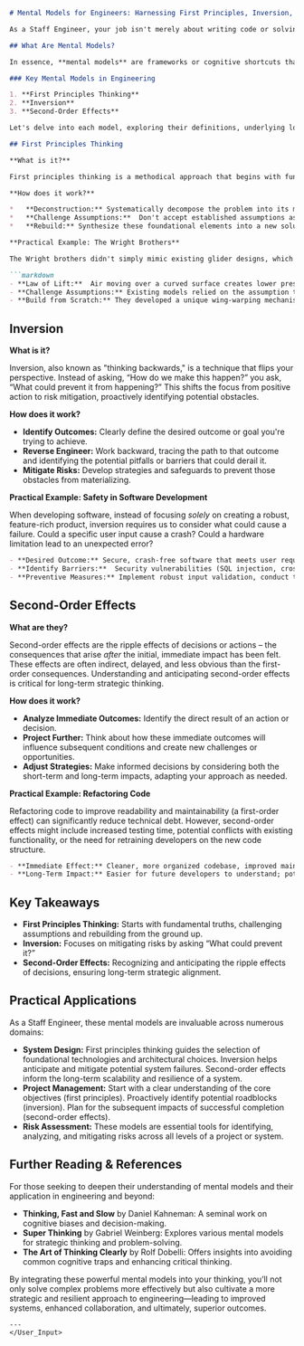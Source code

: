 ```markdown
# Mental Models for Engineers: Harnessing First Principles, Inversion, and Second-Order Effects

As a Staff Engineer, your job isn't merely about writing code or solving technical puzzles. It’s about cultivating deep, strategic thinking – employing mental models to guide decision-making. These frameworks provide a lens through which to tackle complex issues, predict outcomes, and drive informed choices. Think of them as a Swiss Army knife for your mind – each tool uniquely designed for a particular task. Mastering these models elevates your thinking from reactive problem-solving to proactive, systems-level strategy.

## What Are Mental Models?

In essence, **mental models** are frameworks or cognitive shortcuts that represent our understanding of how the world works. For engineers, these tools enable us to decompose problems, anticipate consequences, and make choices with a higher degree of confidence. They are not dogma, but rather a foundation upon which to build robust and adaptable solutions.  This article will explore three foundational mental models: First Principles Thinking, Inversion, and Second-Order Effects.

### Key Mental Models in Engineering

1. **First Principles Thinking**
2. **Inversion**
3. **Second-Order Effects**

Let's delve into each model, exploring their definitions, underlying logic, and practical applications.

## First Principles Thinking

**What is it?**

First principles thinking is a methodical approach that begins with fundamental truths, breaking down a complex problem into its most basic components. Instead of relying on assumptions, analogies, or "thinking in silos," it demands a rigorous questioning of everything until you reach the irreducible truths.  It’s about rebuilding solutions from the ground up, rather than iterating on existing ideas. It's a philosophy championed by figures like Elon Musk, who famously applied this approach to SpaceX.

**How does it work?**

*   **Deconstruction:** Systematically decompose the problem into its most elementary parts – the foundational elements. This isn’t just about simplifying; it’s about identifying the *underlying* laws or principles at play.
*   **Challenge Assumptions:**  Don't accept established assumptions as facts. Explicitly question their validity.
*   **Rebuild:** Synthesize these foundational elements into a new solution or insight. This step is critical - a superficial re-arrangement of existing concepts won't suffice.

**Practical Example: The Wright Brothers**

The Wright brothers didn't simply mimic existing glider designs, which were largely unsuccessful. They used first principles thinking to achieve sustained flight.

```markdown
- **Law of Lift:**  Air moving over a curved surface creates lower pressure, generating an upward force – lift.
- **Challenge Assumptions:** Existing models relied on the assumption that a heavier-than-air craft could achieve sustained flight based solely on wing area and angle of attack. This was demonstrably false.
- **Build from Scratch:** They developed a unique wing-warping mechanism, allowing for controlled rolling motions, to achieve pitch and roll control – crucial for stabilizing flight.
```

## Inversion

**What is it?**

Inversion, also known as "thinking backwards," is a technique that flips your perspective. Instead of asking, “How do we make this happen?” you ask, “What could prevent it from happening?” This shifts the focus from positive action to risk mitigation, proactively identifying potential obstacles.

**How does it work?**

*   **Identify Outcomes:** Clearly define the desired outcome or goal you're trying to achieve.
*   **Reverse Engineer:** Work backward, tracing the path to that outcome and identifying the potential pitfalls or barriers that could derail it.
*   **Mitigate Risks:** Develop strategies and safeguards to prevent those obstacles from materializing.

**Practical Example: Safety in Software Development**

When developing software, instead of focusing *solely* on creating a robust, feature-rich product, inversion requires us to consider what could cause a failure. Could a specific user input cause a crash? Could a hardware limitation lead to an unexpected error?

```markdown
- **Desired Outcome:** Secure, crash-free software that meets user requirements.
- **Identify Barriers:**  Security vulnerabilities (SQL injection, cross-site scripting), unexpected user behavior (invalid input, denial-of-service attacks), hardware limitations (memory exhaustion, network connectivity issues).
- **Preventive Measures:** Implement robust input validation, conduct thorough security audits, perform load testing, and design for graceful degradation.
```

## Second-Order Effects

**What are they?**

Second-order effects are the ripple effects of decisions or actions – the consequences that arise *after* the initial, immediate impact has been felt. These effects are often indirect, delayed, and less obvious than the first-order consequences. Understanding and anticipating second-order effects is critical for long-term strategic thinking.

**How does it work?**

*   **Analyze Immediate Outcomes:** Identify the direct result of an action or decision.
*   **Project Further:**  Think about how these immediate outcomes will influence subsequent conditions and create new challenges or opportunities.
*   **Adjust Strategies:** Make informed decisions by considering both the short-term and long-term impacts, adapting your approach as needed.

**Practical Example: Refactoring Code**

Refactoring code to improve readability and maintainability (a first-order effect) can significantly reduce technical debt. However, second-order effects might include increased testing time, potential conflicts with existing functionality, or the need for retraining developers on the new code structure.

```markdown
- **Immediate Effect:** Cleaner, more organized codebase, improved maintainability.
- **Long-Term Impact:** Easier for future developers to understand; potential need for retraining on new code conventions, increased testing overhead to validate changes.
```

## Key Takeaways

*   **First Principles Thinking:**  Starts with fundamental truths, challenging assumptions and rebuilding from the ground up.
*   **Inversion:** Focuses on mitigating risks by asking “What could prevent it?”
*   **Second-Order Effects:** Recognizing and anticipating the ripple effects of decisions, ensuring long-term strategic alignment.

## Practical Applications

As a Staff Engineer, these mental models are invaluable across numerous domains:

*   **System Design:** First principles thinking guides the selection of foundational technologies and architectural choices. Inversion helps anticipate and mitigate potential system failures. Second-order effects inform the long-term scalability and resilience of a system.
*   **Project Management:**  Start with a clear understanding of the core objectives (first principles). Proactively identify potential roadblocks (inversion).  Plan for the subsequent impacts of successful completion (second-order effects).
*   **Risk Assessment:**  These models are essential tools for identifying, analyzing, and mitigating risks across all levels of a project or system.

## Further Reading & References

For those seeking to deepen their understanding of mental models and their application in engineering and beyond:

*   **Thinking, Fast and Slow** by Daniel Kahneman: A seminal work on cognitive biases and decision-making.
*   **Super Thinking** by Gabriel Weinberg: Explores various mental models for strategic thinking and problem-solving.
*   **The Art of Thinking Clearly** by Rolf Dobelli: Offers insights into avoiding common cognitive traps and enhancing critical thinking.

By integrating these powerful mental models into your thinking, you’ll not only solve complex problems more effectively but also cultivate a more strategic and resilient approach to engineering—leading to improved systems, enhanced collaboration, and ultimately, superior outcomes.

    ---
    </User_Input>
    